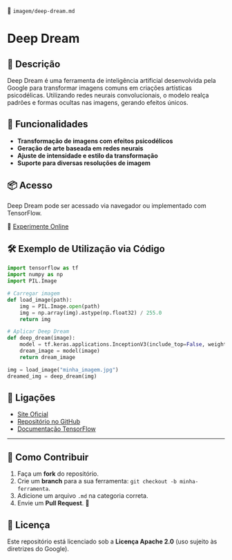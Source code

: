 📌 `imagem/deep-dream.md`  

# Deep Dream

## 🔹 Descrição
Deep Dream é uma ferramenta de inteligência artificial desenvolvida pela Google para transformar imagens comuns em criações artísticas psicodélicas. Utilizando redes neurais convolucionais, o modelo realça padrões e formas ocultas nas imagens, gerando efeitos únicos.

## 🚀 Funcionalidades
- **Transformação de imagens com efeitos psicodélicos**  
- **Geração de arte baseada em redes neurais**  
- **Ajuste de intensidade e estilo da transformação**  
- **Suporte para diversas resoluções de imagem**  

## 📦 Acesso
Deep Dream pode ser acessado via navegador ou implementado com TensorFlow.

🔗 [Experimente Online](https://deepdreamgenerator.com/)

## 🛠️ Exemplo de Utilização via Código
```python
import tensorflow as tf
import numpy as np
import PIL.Image

# Carregar imagem
def load_image(path):
    img = PIL.Image.open(path)
    img = np.array(img).astype(np.float32) / 255.0
    return img

# Aplicar Deep Dream
def deep_dream(image):
    model = tf.keras.applications.InceptionV3(include_top=False, weights='imagenet')
    dream_image = model(image)
    return dream_image

img = load_image("minha_imagem.jpg")
dreamed_img = deep_dream(img)
```

## 🔗 Ligações
- [Site Oficial](https://deepdreamgenerator.com/)  
- [Repositório no GitHub](https://github.com/google/deepdream)  
- [Documentação TensorFlow](https://www.tensorflow.org/tutorials/generative/deepdream)  

---

## 🌟 Como Contribuir
1. Faça um **fork** do repositório.  
2. Crie um **branch** para a sua ferramenta: `git checkout -b minha-ferramenta`.  
3. Adicione um arquivo `.md` na categoria correta.  
4. Envie um **Pull Request**. 🎉  

## 📜 Licença
Este repositório está licenciado sob a **Licença Apache 2.0** (uso sujeito às diretrizes do Google).  